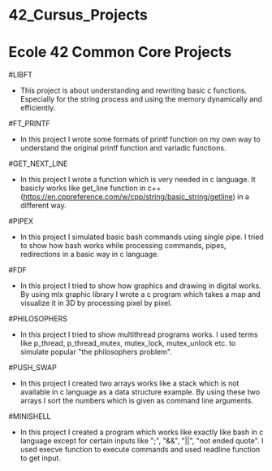 # 42_Cursus_Projects
# Ecole 42 Common Core Projects

#LIBFT

- This project is about understanding and rewriting basic c functions. Especially for the string process and using the memory dynamically and efficiently.

#FT_PRINTF

- In this project I wrote some formats of printf function on my own way to understand the original printf function and variadic functions. 

#GET_NEXT_LINE
- In this project I wrote a function which is very needed in c language. It basicly works like get_line function in c++(https://en.cppreference.com/w/cpp/string/basic_string/getline) in a different way.

#PIPEX
- In this project I simulated basic bash commands using single pipe. I tried to show how bash works while processing commands, pipes, redirections in a basic way in c language.

#FDF
- In this project I tried to show how graphics and drawing in digital works. By using mlx graphic library I wrote a c program which takes a map and visualize it in 3D by processing pixel by pixel.

#PHILOSOPHERS
- In this project I tried to show multithread programs works. I used terms like p_thread, p_thread_mutex, mutex_lock, mutex_unlock etc. to simulate popular "the philosophers problem".

#PUSH_SWAP
- In this project I created two arrays works like a stack which is not available in c language as a data structure example. By using these two arrays I sort the numbers which is given as command line arguments.

#MINISHELL
- In this project I created a program which works like exactly like bash in c language except for certain inputs like ";", "&&", "||", "not ended quote". I used execve function to execute commands and used readline function to get input.
 
